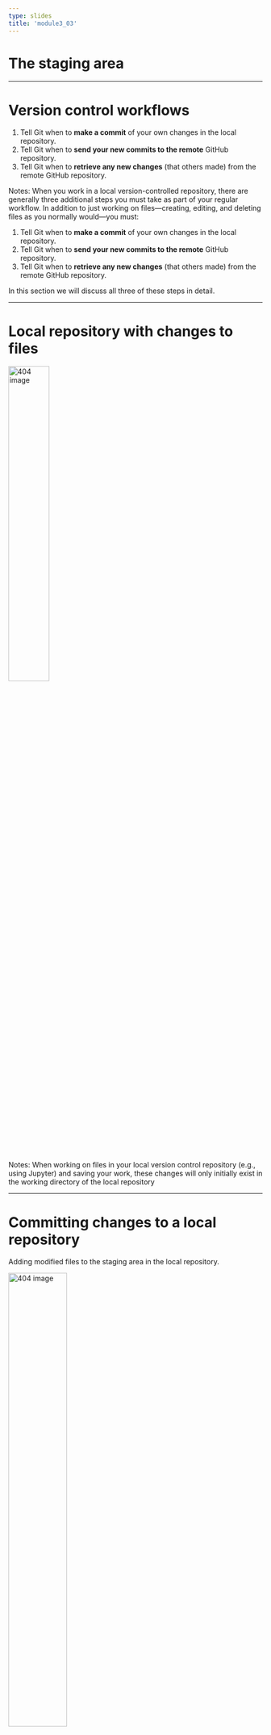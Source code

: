 ```yaml
---
type: slides
title: 'module3_03'
---
```


# The staging area

---

# Version control workflows


1. Tell Git when to **make a commit** of your own changes in the local repository.
2. Tell Git when to **send your new commits to the remote** GitHub repository.
3. Tell Git when to **retrieve any new changes** (that others made) from the remote GitHub repository.

Notes: When you work in a local version-controlled repository, there are generally three additional steps you must take as part of your regular workflow. In addition to just working on files—creating, editing, and deleting files as you normally would—you must:

1. Tell Git when to **make a commit** of your own changes in the local repository.
2. Tell Git when to **send your new commits to the remote** GitHub repository.
3. Tell Git when to **retrieve any new changes** (that others made) from the remote GitHub repository.

In this section we will discuss all three of these steps in detail.

---

# Local repository with changes to files
 

<img src='/module3/vc-local-github-notes.png' width="40%" alt="404 image" align="center"/>


Notes: When working on files in your local version control repository (e.g., using Jupyter) and saving your work, these changes will only initially exist in the working directory of the local repository


---

# Committing changes to a local repository 

Adding modified files to the staging area in the local repository. 


<img src='/module3/vc-staging-area.png' width="48%" alt="404 image" align="center"/>


Notes: Once you reach a point that you want Git to keep a record of the current version of your work, you need to commit (i.e., snapshot) your changes. A prerequisite to this is telling Git which files should be included in that snapshot. We call this step adding the files to the **staging area**. 

Note that the staging area is not a real physical location on your computer; it is instead a conceptual placeholder for these files until they are committed. The benefit of the Git version control system using a staging area is that you can choose to commit changes in only certain files. For example, we add only the two files that are important to the analysis project (a`nalysis.ipynb` and `README.md`) and not our personal scratch notes for the project (`notes.txt`).



---
# Jupyter Lab: Specifying files to commit

Follow this steps in your computer to add files to the staging area:


1. The file `eda.ipynb` is added to the staging area via the plus sign (+).

<img src='/module3/vc-commits-jupyter-2.png' width="60%" alt="404 image" align="center"/>

---
# Jupyter lab: Specifying files to commit

2. Adding `eda.ipynb` makes it visible in the staging area. 


<img src='/module3/vc-commits-jupyter-3.png' width="60%" alt="404 image" align="center"/>


Notes: This opens the Jupyter Git graphical user interface pane. Next, click the plus sign (+) beside the file(s) that you want to “add” (see image). Note that because this is the first change for this file, it falls under the “Untracked” heading. However, next time you edit this file and want to add the changes, you will find it under the “Changed” heading.

You will also see an `eda-checkpoint.ipynb` file under the “Untracked” heading. This is a temporary “checkpoint file” created by Jupyter when you work on `eda.ipynb`. You generally do not want to add auto-generated files to Git repositories; only add the files you directly create and edit.

Clicking the plus sign (+) moves the file from the “Untracked” heading to the “Staged” heading, so that Git knows you want a snapshot of its current state as a commit (Figure 12.28). Now you are ready to “commit” the changes. Make sure to include a (clear and helpful!) message about what was changed so that your collaborators (and future you) know what happened in this commit.


---

# Terminal: Specifying files to commit

If you want to add the files to the staging area using the terminal you can use the following command:

`git add <file-name(s)>`

Notes: If you decide to work in the terminal, you should use the command `git add` instead.

---

# Let's apply what we learned!